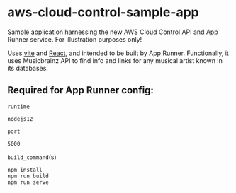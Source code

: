 # aws-cloud-control-sample-app
Sample application harnessing the new AWS Cloud Control API and App Runner service. For illustration purposes only!

Uses <a href="https://vitejs.dev/">vite</a> and
    <a href="https://reactjs.org/">React</a>, and intended to be built by App
    Runner. Functionally, it uses Musicbrainz API to find info and links for any
    musical artist known in its databases.

## Required for App Runner config:

`runtime`
```
nodejs12
```

`port`
```
5000
```

`build_command`(s)
```
npm install
npm run build
npm run serve
```

